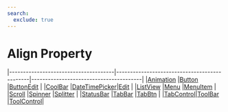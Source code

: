 ```yaml
---
search:
  exclude: true
---
```


<h1 class="heading"><span class="name">Align Property</span></h1>

|--------------------------------------|----------------------------------------------|----------------------------------------|
|[Animation](../objects/animation.md)  |[Button](../objects/button.md)                |[ButtonEdit](../objects/buttonedit.md)  |
|[CoolBar](../objects/coolbar.md)      |[DateTimePicker](../objects/datetimepicker.md)|[Edit](../objects/edit.md)              |
|[ListView](../objects/listview.md)    |[Menu](../objects/menu.md)                    |[MenuItem](../objects/menuitem.md)      |
|[Scroll](../objects/scroll.md)        |[Spinner](../objects/spinner.md)              |[Splitter](../objects/splitter.md)      |
|[StatusBar](../objects/statusbar.md)  |[TabBar](../objects/tabbar.md)                |[TabBtn](../objects/tabbtn.md)          |
|[TabControl](../objects/tabcontrol.md)|[ToolBar](../objects/toolbar.md)              |[ToolControl](../objects/toolcontrol.md)|
